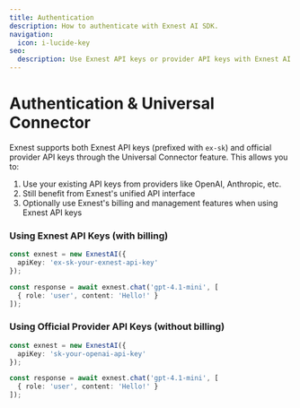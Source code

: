 ```yaml
---
title: Authentication
description: How to authenticate with Exnest AI SDK.
navigation:
  icon: i-lucide-key
seo:
  description: Use Exnest API keys or provider API keys with Exnest AI SDK.
---
```


# Authentication & Universal Connector

Exnest supports both Exnest API keys (prefixed with `ex-sk`) and official provider API keys through the Universal Connector feature. This allows you to:

1. Use your existing API keys from providers like OpenAI, Anthropic, etc.
2. Still benefit from Exnest's unified API interface
3. Optionally use Exnest's billing and management features when using Exnest API keys

### Using Exnest API Keys (with billing)

```typescript
const exnest = new ExnestAI({
  apiKey: 'ex-sk-your-exnest-api-key'
});

const response = await exnest.chat('gpt-4.1-mini', [
  { role: 'user', content: 'Hello!' }
]);
```

### Using Official Provider API Keys (without billing)

```typescript
const exnest = new ExnestAI({
  apiKey: 'sk-your-openai-api-key'
});

const response = await exnest.chat('gpt-4.1-mini', [
  { role: 'user', content: 'Hello!' }
]);
```
